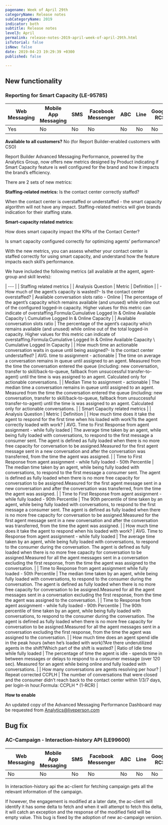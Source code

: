 ```yaml
---
pagename: Week of April 29th
categoryName: Release notes
subCategoryName: 2019
indicator: both
subtitle: Release notes
level3: April
permalink: release-notes-2019-april-week-of-april-29th.html
isTutorial: false
isNew: false
date: 2019-04-23 19:29:39 +0300
published: false

---
```

## New functionality

### Reporting for Smart Capacity (LE-95785)

<table class="releasenotes">

<thead>

<tr class="categoryrow">

<th>Web Messaging</th>

<th>Mobile App Messaging</th>

<th>SMS</th>

<th>Facebook Messenger</th>

<th>ABC</th>

<th>Line</th>

<th>Google RCS</th>

<th>Google My Business</th>

<th>WhatsApp Business</th>

<th>CM</th>

<th>Chat</th>

</tr>

</thead>

<tbody>

<tr>

<td>Yes</td>

<td>No</td>

<td>No</td>

<td>No</td>

<td>No</td>

<td>No</td>

<td>No</td>

<td>No</td>

<td>No</td>

<td>No</td>

<td>Yes</td>

</tr>

</tbody>

</table>

**Available to all customers?** No (for Report Builder-enabled customers with CSO)

Report Builder Advanced Messaging Performance, powered by the Analytics Group, now offers new metrics designed by Product indicating if Smart Capacity feature is well configured for the brand and how it impacts the brand’s efficiency.

There are 2 sets of new metrics:

**Staffing-related metrics:** Is the contact center correctly staffed?

When the contact center is overstaffed or understaffed - the smart capacity algorithm will not have any impact. Staffing-related metrics will give brands indication for their staffing state.

**Smart-capacity related metrics:**

How does smart capacity impact the KPIs of the Contact Center?

Is smart capacity configured correctly for optimizing agents’ performance?

With the new metrics, you can assess whether your contact center is staffed correctly for using smart capacity, and understand how the feature impacts each skill’s performance.

We have included the following metrics (all available at the agent, agent-group and skill levels):

| --- |
| Staffing related metrics |
| Analysis Question | Metric | Definition |
| - How much of the agent’s capacity is wasted?- Is the contact center overstaffed? | Available conversation slots ratio - Online | The percentage of the agent’s capacity which remains available (and unused) while online out of the configured logged-in capacity. Higher values for this metric can indicate of overstaffing.Formula:Cumulative Logged In & Online Available Capacity \\ Cumulative Logged In & Online Capacity |
| Available conversation slots ratio | The percentage of the agent’s capacity which remains available (and unused) while online out of the total logged-in capacity. Higher values for this metric can indicate of overstaffing.Formula:Cumulative Logged In & Online Available Capacity \\ Cumulative Logged In Capacity |
| How much time an actionable conversation waits in queue until being assigned?- Is the contact center understaffed? | AVG. time to assignment - actionable | The time on average a conversation remains in queue until assigned to an agent. Measured from the time the conversation entered the queue (including: new conversation, transfer to skill/back-to-queue, fallback from unsuccessful transfer-to-agent) until the time is was assigned to an agent. Calculated only for actionable conversations. |
| Median Time to assignment - actionable | The median time a conversation remains in queue until assigned to an agent. Measured from the time the conversation entered the queue (including: new conversation, transfer to skill/back-to-queue, fallback from unsuccessful transfer-to-agent) until the time is was assigned to an agent. Calculated only for actionable conversations. |
| Smart Capacity related metrics |
| Analysis Question | Metric | Definition |
| How much time does it take the agent to respond for the first time when his loaded with work?Is the agent correctly loaded with work? | AVG. Time to First Response from agent assignment - while fully loaded | The average time taken by an agent, while being fully loaded with conversations, to respond to the first message a consumer sent. The agent is defined as fully loaded when there is no more free capacity for conversation to be assigned.Measured for the first agent message sent in a new conversation and after the conversation was transferred, from the time the agent was assigned. |
| Time to First Response from agent assignment - while fully loaded - 50th Percentile | The median time taken by an agent, while being fully loaded with conversations, to respond to the first message a consumer sent. The agent is defined as fully loaded when there is no more free capacity for conversation to be assigned.Measured for the first agent message sent in a new conversation and after the conversation was transferred, from the time the agent was assigned. |
| Time to First Response from agent assignment - while fully loaded - 90th Percentile | The 90th percentile of time taken by an agent, while being fully loaded with conversations, to respond to the first message a consumer sent. The agent is defined as fully loaded when there is no more free capacity for conversation to be assigned.Measured for the first agent message sent in a new conversation and after the conversation was transferred, from the time the agent was assigned. |
| How much time does it take the agent to respond when his loaded with work? | AVG. Time to Response from agent assignment - while fully loaded | The average time taken by an agent, while being fully loaded with conversations, to respond to the consumer during the conversation. The agent is defined as fully loaded when there is no more free capacity for conversation to be assigned.Measured for all the agent messages sent in a conversation excluding the first response, from the time the agent was assigned to the conversation. |
| Time to Response from agent assignment while fully loaded - 50th Percentile | The median time taken by an agent, while being fully loaded with conversations, to respond to the consumer during the conversation. The agent is defined as fully loaded when there is no more free capacity for conversation to be assigned.Measured for all the agent messages sent in a conversation excluding the first response, from the time the agent was assigned to the conversation. |
| Time to Response from agent assignment - while fully loaded - 90th Percentile | The 90th percentile of time taken by an agent, while being fully loaded with conversations, to respond to the consumer during the conversation. The agent is defined as fully loaded when there is no more free capacity for conversation to be assigned.Measured for all the agent messages sent in a conversation excluding the first response, from the time the agent was assigned to the conversation. |
| How much time does an agent spend idle in the peak hours (when he’s loaded with work)?Are there underutilized agents in the shift?Which part of the shift is wasted? | Ratio of Idle time while fully loaded | The percentage of time the agent is idle - spends time in between messages or delays to respond to a consumer message (over 120 sec). Measured for an agent while being online and fully loaded with conversations. |
| How many conversations are agents resolving per hour? | Repeat corrected CCPLH | The number of conversations that were closed and the consumer didn’t reach back to the contact center within 1/3/7 days, per login-in hour.Formula: CCPLH * (1-RCR) |

**How to enable**

An updated copy of the Advanced Messaging Performance Dashboard may be requested from [Analytics@liveperson.com](mailto:Analytics@liveperson.com)

## Bug fix

### AC-Campaign - Interaction-history API (LE99600)

<table class="releasenotes">

<thead>

<tr class="categoryrow">

<th>Web Messaging</th>

<th>Mobile App Messaging</th>

<th>SMS</th>

<th>Facebook Messenger</th>

<th>ABC</th>

<th>Line</th>

<th>Google RCS</th>

<th>Google My Business</th>

<th>WhatsApp Business</th>

<th>CM</th>

<th>Chat</th>

</tr>

</thead>

<tbody>

<tr>

<td>No</td>

<td>No</td>

<td>No</td>

<td>No</td>

<td>No</td>

<td>No</td>

<td>No</td>

<td>No</td>

<td>No</td>

<td>No</td>

<td>Yes</td>

</tr>

</tbody>

</table>

In interaction-history api the ac-client for fetching campaign gets all the relevant information of the campaign.

If however, the engagement is modified at a later date, the ac-client will identify it has some delta to fetch and when it will attempt to fetch this delta, it will catch an exception and the response of the modified field will be empty value. This bug is fixed by the adoption of new ac-campaign version.